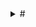 <script src="https://cdn.jsdelivr.net/npm/marked@12.0.2/marked.min.js"></script>
<script src="odjur/odjur.js"></script>

<details class="accordion">
<summary># </summary>

# Odjur

<details class="accordion">
<summary># Alzabo</summary>
  SKILL 10      
  STAMINA 21    
  Initiativ 4   
  Skydd 1   
  Skada som stort odjur     
  Mien/Humör    
  1 Hungrig     
  2 Förvirrad   
  3 Skyddande   
  4 Patient     
  5 Vaksam      
  6 Undvikande      
  Den röda pälsiga ghoul-björnen, som vid sin axel står hög som en häst, skulle vara en skrämmande varelse utan någon annan anledning än sitt omedelbara fysiska intryck. Alzabo kan producera - för den härmar inte riktigt, snarare påminner den om - det exakta ljudet av någon varelse den någonsin har ätit. Den gråter på natten och hämtar sitt byte från säkerhet, vanligtvis genom att imitera en nyligen uppäten familjemedlem och ropa till sina barn eller föräldrar. Även om det uppslukade är mänskligt, och de som lyssnar vet att det inte riktigt är dem, är ljudet av en dotter som du vet är död som knackar på din stugdörr och ber om att få komma in från kylan mer än de flesta kan uthärda.  
</details>

<details class="accordion">
<summary># Boggart</summary>
  SKILL 6       
  STAMINA 9         
  Initiativ 2   
  Skydd 0   
  Skada som vapen eller medelmåttigt odjur      
  Mien/Humör    
  1 krigförande     
  2 Envis   
  3 Petulant    
  4 Fräckt      
  5 Stygg   
  6 Självgod    
  Man skulle kunna bli förlåten för att tro att en boggart var en rank man med ett ytterst borstigt skägg, men nej, det var en gång i tiden som det sprang helt formad ur ett hål och har varit otacksam och illa förberedd på allt sedan dess. De reser sällan långt från sitt födelsehål även om det inte finns något tvång av nissen att göra det, det är mer en principiell punkt och brist på fantasi från deras sida. De kan, om de blir provocerade, vara våldsamma i försvaret av landet som de anser vara deras, men de är stolta, dumma och lättlurade.  
</details>

<details class="accordion">
<summary># Bonshad</summary>
  SKILL 12      
  STAMINA 20    
  Initiativ 3   
  Skydd 2   
  Skada som Gigantic Beast      
  Mien/Humör    
  1 Vredd   
  2 Virulent    
  3 Häftig      
  4 Illamående      
  5 Förvärv     
  6 Imperious   
  Bonshaden är källan till en rolig bit av trivia bland diabolister. Även om det är välkänt att bonshaderna känner till metoden att skapa Shazmazms elixir är det mindre känt (åtminstone bland otåliga lärlingar) att The 17th Incantation of Ignis Baxter: Bring Up What Bonshad Come innehåller ett stavfel i den 5:e refrängen. Du kan föreställa dig vilken pinsamhet detta skulle ha orsakat mästare Baxter om han inte tragiskt fångats upp i oblationskrigen strax efter att ha avslutat sitt framstående arbete. Oavsett vilket, när man kallar fram denna kroknäbbade bettentakelerade djävul utan de reformerade texterna kommer man att dras iväg till botten av Demonhavet för att arbeta sina nyfikna gruvor. Vilken lärka!  
</details>

<details class="accordion">
<summary># Cyklops</summary>
  SKILL 9  
  STAMINA 14  
  Initiativ 3  
  Skydd 2  
  Skada som stort odjur  
  Mien/Humör  
  1 Tårande  
  2 Deprimerad  
  3 Melankolisk  
  4 Dyster  
  5 Avgick  
  6 Mercurial  
  En gång i tiden bad en nation av människor en av eonerna att ge dem kraften till odödlighet och förutseende. The Aeons, som är ett godtyckligt gäng, tog ett öga från var och en som ett rättvist utbyte. Männen fann att deras förutseende verkligen var närvarande men att de bara sträckte sig till kunskap om deras eventuella dödsfall genom olycka eller våld. De kände sig positivt tafsade och gick med på att gå skilda vägar och att aldrig tala om det igen.  
  Förmåga  
  När en cyklop får initiativ kan den rita de kommande tre initiativen i ordning, vilket ger dem kunskap om vem som kommer härnäst. De vet när och hur de dör och detta kanske inte är det.  
</details>

<details class="accordion">
<summary># Dolm </summary>
  SKILL 7  
  STAMINA 21  
  Initiativ 2  
  Skydd 1  
  Skada som stort odjur  
  Mien/Humör  
  1 oberörd  
  2 Fristående  
  3 Lugnt  
  4 Trött  
  5 Nyfiken  
  6 Stört  
  Någonstans under jorden sitter de upphängda i sina håligheter och begrundar fridfullt ytvärldens rörelser. Ett vittne till deras ambling mellan sprickorna skulle se en stor, hängig-hyd humanoid med själfulla grå ögon vackla som om de bar en tung bassäng med vatten. Dolmen slutar aldrig att växa, så vitt någon kan säga, och de äldsta och klokaste i sitt slag kan torna upp sig över ett typiskt radhus samtidigt som de kan klämma sig under dörren.  
  Förmåga  
  En dolm kan komprimera sig själv för att passa i vilken spricka som helst genom vilken de kan passera sina ögon. Dessa, till skillnad från resten av dem, växer aldrig utöver storleken på ett typiskt mänskligt öga.  
</details>

<details class="accordion">
<summary># Donestre</summary>
  SKILL 9  
  STAMINA 14  
  Initiativ 3  
  Skydd 0  
  Skada som medelmåttigt odjur  
  Mien/Humör  
  1 Sällskaplig  
  2 Urbane  
  3 Upprymd  
  4 Passionerad  
  5 Skamligt  
  6 Sörjande  
  Det finns en viss ras av ensam natur vars mångfaldiga huvuden alla är lejon och flödande manar. De glittrar av numinöst ljus och talar alla tänkande varelsers språk. De bländar resenärer med kunskap om sitt förflutna och de platser de har varit och är på väg till. Deras kunskap verkar verkligen djup, bred och generöst given. Deras hunger efter sällskap är ärlig, deras entusiasm är oändlig, men de kan inte kontrollera sig själva. Allt eftersom samtalet flyter blir de mer och mer hetsiga tills deras passion tänds och de slukar sin följeslagare upp till halsen. De fortsätter att sorgligt tala med huvudet en tid innan de skamligt begraver det och går vidare.  
</details>

<details class="accordion">
<summary># Drock</summary>
  SKILL 6  
  STAMINA 13  
  Initiativ 2  
  Skydd 0  
  Skada som liten odjur  
  Mien/Humör  
  1 Glad  
  2 Kontemplativ  
  3 Hungrig  
  4 Trött  
  5 Olycklig  
  6 Förvirrad  
  Dvärgar är varelser av syfte; de bestämmer sig för en kurs och följer den tills de slutar eller går på grund. Ibland hindras en dvärg med tvång från att avsluta ett projekt, möjligen genom att falla ihjäl vid ett olämpligt ögonblick; det händer. Vanligtvis är detta ett sorgligt men oviktigt tillfälle, men ibland händer det medan de utövar den högsta konsten en dvärg kan ägna sig åt: att skapa en ny dvärg. Dessa varelser av råa ytor, obehandlad stuckatur, mässingsarmatur och fuktig våt lera söker mening, dvärghet, och att avslutas med en säker och försiktig hand.  
</details>

<details class="accordion">
<summary># Drake</summary>
  SKILL 16  
  STAMINA 32  
  Initiativ 8  
  Skydd 4  
  Skada som Gigantic Beast  
  Mien/Humör  
  1 Sova  
  2 “Playful”  
  3 Hungrig  
  4 Frågesport  
  5 Aggressiv  
  6 Paranoid  
  Drakar är varelser av hyperljus, avlastade av basmaterial, som kan sväva över himlens mörka hav mellan världar. Eftersom deras andar är odödliga och upplysta av de svarta solarna, kan de, och gör det ofta, ägna sig åt basaktiviteter som hänsynslös slakt, ackumulering av onödig rikedom och att röra sig i djupet av förbjuden kunskap. De gör detta för att de vet att ingenting av dessa onda sfärer kan skada dem eller deras objektiva andliga och fysiska perfektion.  
  Förmåga  
  En gång per runda kan de släcka ett 24 fots område i vackra Dragon-Fire. Alla i området drabbas automatiskt men kan testa sin lycka för att minska skadevolymen med 1.  
  Skaderulle | 1 | 2 | 3 | 4 | 5 | 6 | 7+ | 
 |---|---|---|---|---| ---| ---| --- |
 | 6 | 8 | 12 | 16 | 18 | 24 | 36 |
  Drakar är immuna mot höga temperaturer, inklusive Dragon-Fire.  
</details>

<details class="accordion">
<summary># Ekodat</summary>
  SKILL 8  
  STAMINA 43  
  Initiativ 3  
  Skydd 2  
  Skada som spjut  
  Mien/Humör  
  1 Vilande  
  2 Stationär  
  3 Instabil  
  4 Sonderande  
  5 Preliminärt  
  6 Försiktig  
  Ekodat är en serie kristallina utsprång som kommer från en grumlig kristallkärna. Dessa "tentakler" rör sig inte; istället växer de snabbt genom luften som rötter. Naturfilosofer har varit fram och tillbaka om kategoriseringen av Ekodat. Även om alla är överens om att det är en chimär av mineral och någon annan substans kan de inte bekräfta frågan om den andra. Den populära attityden är att det är en gudomlig emanation fångad och bruten i någon ovanligt tät kristallmatris, vilket gör att det som annars skulle vara ett änglabesök blir en mineralogisk fara.  
  Förmåga  
  Tentaklerna finns kvar efter en attack. När en individ framgångsrikt skadas av Ekodat attackeras de omedelbart igen av den plötsliga tillväxten av ytterligare sporrar som orsakas av infusion av vitala vätskor.  
</details>
<details class="accordion">
<summary># Fjädrad Folk</summary>
  SKILL 7  
  STAMINA 6  
  Initiativ 2  
  Skydd 0  
  Skador som båge  
  Mien/Humör  
  1 Fromma  
  2 Uppriktigt  
  3 Salig  
  4 Rapt  
  5 Abstraherat  
  6 Tvivlar  
  Djupt religiös men ofokuserad. Deras civilisation dyrkade tidens ägg, som satt i hjärtat av deras tempelstad på deras heliga berg, tills den dag då ägget sprack och guden som hoppade fram omedelbart krossades till en biljon glasskärvor som flög ut i kosmos. Sedan dess har de varit ivriga att ansluta sig till vilken religion som helst som grundats efter den tidpunkten, och trott att det är en skärva av den födda Guden.  
</details>
<details class="accordion">
<summary># Goblin</summary>
  SKILL 5  
  STAMINA 6  
  Initiativ 1  
  Skydd 1  
  Skador som vapen  
  Mien/Humör  
  1 Nyfiken  
  2 Avvisande  
  3 Upptagen  
  4 Skvallrig  
  5 Alltför vänlig  
  6 Paranoid  
  Goblins är civilisationens avantgarde. I samma ögonblick som en sfär guppar till ytan kommer trollerna att krypa ut ur skrymslen och vråren för att börja expandera sin labyrint. Om de lämnas åt sig själva kommer de så småningom att tämja och täcka varje yta i väggar och häckar och tunnlar och stål och allt annat som är på troll-mode, även om de oftast distraheras med en oavsiktligt väckt ondska, eller återkallas av trollkungen, eller avskurna från centrum av labyrinten och blir vilda för att leva i människan. Ett mycket fruktansvärt öde. Bättre att begrava deras labyrinter och gå.  
</details>
<details class="accordion">
<summary># Gremlin</summary>
  SKILL 3  
  STAMINA 4  
  Initiativ 3  
  Skydd 0  
  Skada som liten odjur  
  Mien/Humör  
  1 Inveigling  
  2 Rädsla  
  3 Rädsla  
  4 Aggressiv  
  5 Aggressiv  
  6 Fake Inveigling (aggressiv)  
  Onda små varelser klädda i potatissäckar stal de från en gammal mors skåp. När du ser fotspår i pajskalet är det dags att ringa Gremlin Catcher, för där det finns ett finns det hundra och under ditt hem kommer det att finnas en veritabel labyrint av warrens som sträcker sig till gudar vet var. Ingen bevisad koppling mellan gremlinernas vana att dyka upp till synes överallt och trollernas interdimensionella labyrint har gjorts men fingrarna är rejält spetsade.  
</details>
<details class="accordion">
<summary># Harpy</summary>
  SKILL 8  
  STAMINA 12  
  Initiativ 3  
  Skydd 0  
  Skada som medelmåttigt odjur  
  Mien/Humör  
  1 Häftig  
  2 Skadlig  
  3 Grymt  
  4 Hatiskt  
  5 elak  
  6 Barbarisk  
  Odödliga varelser av bitterhet och trots, de ser ut som gamar med mänskliga huvuden och ovanligt stora klor. Deras odödliga natur utesluter behovet av att äta, men de jagar skoningslöst, oftast genom att lyfta sitt stenbrott upp i himlen och släppa dem efter att ha tillbringat en tid verbalt plåga dem. En ännu större njutning är när deras offer överlever fallet, varpå de stiger ner och äter det blottade godiset och kacklar med munnen full. Sammantaget en förkastlig plåga på skapelsen.  
  Förmåga  
  Harpies är naturliga trollkarlar, som var och en känner till Read Intrails och alla andra trollformler du kan anse som lämpliga.  
</details>
<details class="accordion">
<summary># Khaibit</summary>
  SKILL 9  
  STAMINA 10  
  Skydd 1  
  Initiativ 3  
  Skador som vapen  
  Mien/Humör  
  1 strängt  
  2 Förvirrad  
  3 Extatisk  
  4 Uttråkad  
  5 Impassivt  
  6 Arresterande  
  The Shadow Exultants utgör huvuddelen av Autarkens lägre adel, de är tjänarinnorna och officerarna som fyller i närvaro vid högfödda sociala evenemang. Var och en har en kuslig likhet med en eller annan exultant, blod av själva blodet som de är. De lever i hopp om att deras klonförälder dör och överför sin exultancy till dem, men det är mycket mer troligt att de någon gång skördas för sina livsförlängande beståndsdelar. Sådan är noblesse oblige.  
</details>
<details class="accordion">
<summary># Riddare av vägen</summary>
  SKILL 7  
  STAMINA 7  
  Initiativ 2  
  Skydd 1  
  Skador som vapen  
  Mien/Humör  
  1 Nyfiken  
  2 Försiktig  
  3 Berusad  
  4 Bråkig  
  5 Rovdyr  
  6 Vänlig  
  I motsats till vad bönderna säger till dig är livet för en vagabond inte lätt. Först måste du hitta en väg, men inte en lugn väg, annars kommer du att vänta i flera veckor utan kund, och den bör inte heller vara för upptagen, annars har du inte förr försäkrat den första om bonce innan en annan kommer och avbryter ditt utbyte. Efter allt det går du tillbaka till ditt läger i skogen för att sova på den smutsiga marken och äta dina magra måltider. Jordbrukare borde ha mer respekt för en hård dags arbete.  
</details>
<details class="accordion">
<summary># Levande döda</summary>
  SKILL 6  
  STAMINA 12  
  Initiativ 1  
  Skydd 0  
  Skada som vapen eller medelmåttigt odjur  
  Mien/Humör  
  1 Omedveten  
  2 Funderar  
  3 Distraherad  
  4 Hungrig  
  5 Aggressiv  
  6 Nödställd  
  Definitionen av "död" varierar från plats till plats. I vissa sfärer kan du anses vara död när du är medvetslös eller fortfarande lever tills du begravs. Överväg nu ambulatorisk avliden och definitionen är ännu mer oklar och nära punkten irrelevans. Låt oss bara säga att de har en flytande vitalitet.  
  Förmåga  
  De tar dubbel skada från Silver.  
</details>
<details class="accordion">
<summary># Lizard-Man</summary>
  SKILL 8  
  STAMINA 8  
  Initiativ 2  
  Skydd 2  
  Skada som vapen eller medelmåttigt odjur  
  Mien/Humör  
  1 Svår  
  2 Fientlig  
  3 Misstänkt  
  4 Intolerant  
  5 Hotande  
  6 Nyfiken  
  Föreställ dig en tjock man men den här mannen är en krokodil. Ställ honom på bakbenen, dra huvudet till en civiliserad position, förkorta hans nos och ge honom några korta horn och ett stort vapen. Det här är en ödla-man, en övernaturligt militaristisk ras som spontant regementerar sig från det ögonblick de går ut ur ägget. Deras enda sociala struktur och intresse är armén, vilket gör dem fruktansvärt trista middagsgäster.  
</details>
<details class="accordion">
<summary># Avskyvärda Wurm som kommer att förtära solen </summary>
  SKILL 12  
  STAMINA 46  
  Initiativ 7  
  Skydd 3  
  Skada som Gigantic Beast  
  Mien/Humör  
  1 Plågad  
  2 Vridning  
  3 Avundsjuk  
  4 Flegmatisk  
  5 Otrevlig  
  6 illvillig  
  En gång i en avlägsen tid slog gudarna samman för att forma monadens droppande kött till alla jordens varelser. En gudomlig arkitekt, smyg, lat eller galen, kom konsekvent till brist på sin dagliga kvot av kött-given-form. Vid denna tidpunkt improviserade en exceptionell historieberättare vanligtvis en serie didaktiska vinjetter av gudar eller djur och frågade varför gudens verk saknades tills guden slutligen avslöjade att de sparade rester för att skapa den motbjudande Wurm. Tjuvguden straffades vanligtvis och deras galna oavslutade varelse begränsade sig till jordens ådror eftersom att förstöra någondera låg utanför räckvidden för deras syskons kombinerade gudomliga makt. En banal berättelse om ondskans varaktighet, men en populär och delvis sann berättelse. I verkligheten är den avskyvärda Wurm en elefants bredd, med stora betar och slipande fjäll. Dess ofärdiga, oändliga kropp slingrar sig tillbaka i djupet och den kan säkert jämna ut den solbelysta världen om den inte var begränsad till mörkret från vilken den stirrar. Om man lyssnar noga på trösklar av grottor kan de höra dess viskningar och löften. Skatter som kastas ner i gropar och lämnas i grottmynningar tystar det tillfälligt.  
  Förmåga  
  Om den dödas, kan stubben på varelsens hals stiga ner och användas som en ingång till den primära undervärlden. Wurm kommer att reformeras om 5 125 år.  
</details>
<details class="accordion">
<summary># Man-Beast</summary>
  SKILL 8  
  STAMINA 11  
  Initiativ 2  
  Skydd 1  
  Skada som lätt musköt eller medelmåttigt odjur  
  Mien/Humör  
  1 Uppmärksam  
  2 Observation  
  3 Vaksam  
  4 Ifrågasättande  
  5 Utmanande  
  6 Aggressiv  
  Autarkerna kunde inte lita på aristokratin för känsliga eller kontroversiella frågor; även för helt vardagliga förfrågningar var de dyrkande i ord och motsträviga i handling, och så mot början av sin regeringstid lät en autark sin vesir tillverka arméer av djuriska chimärer, fullständigt lojala mot Fenixtronen, och lydde order till punkt och pricka till döden. Människodjuren är långt ifrån sinneslösa, snarare ifrågasätter de aldrig sin lott i livet, eftersom de inte kan förstå en alternativ tillvaro. Faktum är att du kanske hittar människodjursvakter som fortfarande försvarar dörröppningar till vapen och skatter som Autarchs är kända för att ha gömt undan för tider av problem, vaksamma som en sömnlös, oförgänglig vakthund.  
</details>
<details class="accordion">
<summary># Manticore </summary>
  SKILL 12  
  STAMINA 18  
  Initiativ 5  
  Skydd 3  
  Skada som stort odjur  
  Mien/Humör  
  1 Lat  
  2 Uttråkad  
  3 Hungrig  
  4 Upptagen  
  5 Aggressiv  
  6 Uttråkad och aggressiv  
  Manticores påträffas sällan utanför sina hem, som de tenderar att bygga på bergssidor, långt utom räckhåll för vanligt folk. De tjänare som tar hand om dem är kidnappade resenärer som plockats från baksidan av vagnar eller släpas från sina sängar under natten. Om du har blivit anlitad av en beskyddare för att hämta en stulen son från en manticores herrgård, se till att ta några böcker. De är inbitna kulturfjädrar och älskar inget mer än att ha ny litteratur som hjälp att läsa för dem.  
  Förmåga  
  Om en manticore slår samma person två gånger i en runda har de träffats av varelsens svans. De måste testa sin lycka (eller skicklighet för fiender) eller bli förlamade i 2d6 minuter.  
</details>
<details class="accordion">
<summary># Minuter</summary>
  SKILL 9  
  STAMINA 3  
  Skydd 3  
  Initiativ 3  
  Skada som stort odjur  
  Mien/Humör  
  1 Vilande  
  2 Sonderande  
  3 Flygig  
  4 Rekyl  
  5 Aggressiv  
  6 Avsikt  
  En stjärnvarelse, ibland fångad på rastande i riggen av gyllene pråmar, formlös, frysande vid beröring och värderad för sin användbarhet som ett mordredskap. Genom att bara använda den minsta biten av fysiska kvarlevor kan en kunnig trollkarl få varelsen att jaga. Den kommer att flyga om natten tills den når det tilltänkta offret, varpå den kommer att omsluta dem, kväva och frysa deras mål på en gång och lämna ett relativt omärkt lik innan den långsamt återvänder hem för att njuta av sin nyfunna värme.  
  Förmåga  
  Alla som lyckas träffas av en notule måste testa sin lycka (eller skicklighet för fiender) eller börja drunkna. Notulen virar sig runt deras ansikte och börjar kväva dem.  
</details>
<details class="accordion">
<summary># Ogre</summary>
  SKILL 9  
  STAMINA 18  
  Initiativ 3  
  Skydd 1  
  Skada som vapen eller stort odjur  
  Mien/Humör  
  1 självbelåten  
  2 Generös  
  3 Suverän  
  4 Sällskaplig  
  5 Dubbel  
  6 Offensiv  
  Ogre är ett fenomen som är vanligt i universum. Ett barn kommer att födas med en blick i ansiktet och en knuten där deras hjärta ska vara. De kommer inte att leka med de andra barnen, de föredrar att stjäla deras leksaker och knäcka dem i avskildhet. När den åldras blir den värre, större, allvarlig och monstruös. Fynningen lämnar aldrig sitt ansikte och den tar ingen uppriktig glädje i något annat än förvärvet av rikedom och andras lidande. Vissa kulturer driver dem in i skogarna och bergen för att leva ut sina dagar något ofarligt medan de i andra belönas. Deras fullständiga brist på skam och vilja att göra vad som helst för att nå sina själviska mål gör dem väl lämpade för vissa samhällen; en trollguvernör, magnat eller baronet är en tyvärr vanlig företeelse.  
</details>
<details class="accordion">
<summary># Orc </summary>
  SKILL 7  
  STAMINA 8  
  Initiativ 2  
  Skydd 0  
  Skador som klubb  
  Mien/Humör  
  1 Flitig  
  2 Förvirrad  
  3 Hemlängtan  
  4 Arg  
  5 Frustrerad  
  6 Våldsam  
  De manifesterade människorna. Enligt universums ordning, som satt igång av den Orörliga Flyttaren, existerar de för den kortaste tiden i det odelbara ögonblicket i början och slutet av allt. Deras plikt är att städa längs demiurgen och alla deras leksaker innan nästa går runt, och som sådana är de människor med ord och former. Tyvärr för dem har denna cykel en spridning av egensinniga trollkarlar med en törst efter att lära sig de mest grundläggande grunderna i Formerna och Essenserna, precis tillräckligt för att nå ut och störa saker. En dag kommer detta att få ödesdigra konsekvenser, men för idag är det bara en mycket förvirrad outsäglig tillgång i kallelsecirkeln.  
</details>
<details class="accordion">
<summary># Uggla</summary>
  SKILL 4  
  STAMINA 4  
  Skydd 0  
  Initiativ 1  
  Skada som liten odjur  
  Mien/Humör  
  1 Nyfiken  
  2 Vaksam  
  3 Aggressiv  
  4 Hungrig  
  5 Bevakad  
  6 Defensiv  
  Trojkans hustak är krenelerade av ugglor. De tittar stumt på gatorna och väntar på att en sork, en råtta eller ett felande, fett finger ska komma till deras uppmärksamhet. De sveper efter den, följt av andra ugglor som blint reagerar på rörelsen. Tillsammans stiger de ner som en rabiat flock knivskarpa måsar som blint greppar. En perenn skadegörare som trojkans medborgare är sjukt stolta över att tolerera.  
</details>
<details class="accordion">
<summary># Pergamenthäxa</summary>
  SKILL 8  
  STAMINA 14  
  Initiativ 2  
  Skydd 1  
  Skador som vapen  
  Mien/Humör  
  1 Beundra  
  2 Förälskad  
  3 Besatt  
  4 Paranoid  
  5 Skulking  
  6 Våldsam  
  Pergamenthäxor är en ovanlig ras av levande döda både för att de vanligtvis har valt tillståndet av egen vilja och för att de bestämt förnekar det. De täcker sin ruttnande hud i ett lager av läder, veläng eller, om inget annat alternativ finns tillgängligt, papper. De målar sedan den, dekorerar den och toppar den med en peruk, och på så sätt fullbordar illusionen. De mest begåvade kan gå bland oss och vi skulle aldrig veta det. De enda tecken på en pergamenthäxa bland er skulle vara den tydliga doften av läderputs i huset bredvid och försvinnandet av några vackra stadsbor.  
  Förmåga  
  Pergamenthäxor har 5 trollformler rullade slumpmässigt eller valda i förväg. De tar dubbel skada från Silver. Om den får lämplig tid och förnödenheter kan häxan helt ändra sitt utseende. De kan också använda huden på en annan person för att imitera dem i en vecka efter vilken tid det börjar ruttna.  
</details>
<details class="accordion">
<summary># Fisk</summary>
  SKILL 3  
  STAMINA 6  
  Initiativ 2  
  Skydd 0  
  Skada som medelmåttigt odjur  
  Mien/Humör  
  1 Mewling  
  2 Barnslig  
  3 Playful  
  4 Busig  
  5 Hungrig  
  6 Svältande  
  Ben på en man, överkropp och svans på en fisk. De bryter sig in i spannmålsmagasin, misshandlar nattvakterna med sina späckiga svansar, fyller magen med foder och springer iväg in i natten för att smälta i en lokal sjö. De är hot!  
  Förmåga  
  Om de gör en partimedlem oförmögen kommer alla Fiskar som är kapabla att stiga ner på dem och äta upp alla deras proviant. Var och en kommer att konsumera en per tur.  
</details>
<details class="accordion">
<summary># Nattgris</summary>
  SKILL 7  
  STAMINA 14  
  Initiativ 2  
  Skydd 0  
  Skada som medelmåttigt odjur  
  Mien/Humör  
  1 Hemskt  
  2 Misstänkt  
  3 Overkligt  
  4 Nyfiken  
  5 Skamligt  
  6 Feg  
  Det finns de där häxorna som tar på sig huden av en gris och går utomlands bland sina sovande grannar. Genom kraften som genomsyras av det mest olycksbådande djuret gnuggar de sig mot husens yttre och snusar på deras häckar, och försäkrar därmed hushållets rikedom till dem. Allt eftersom natten går blir de allt fetare, endast begränsat av deras girighet. När de återvänder hem och tar bort sin griskappa ramlar all skatt som de har stulit ut. Av denna anledning är det klokt att kräva svar från alla grisar du ser ute på natten. Deras avsikter kommer aldrig att vara bra.  
</details>
<details class="accordion">
<summary># Salamander</summary>
  SKILL 8  
  STAMINA 16  
  Initiativ 3  
  Skydd 3  
  Skada som stort odjur  
  Mien/Humör  
  1 Kramper  
  2 Expandera  
  3 Indragning  
  4 Svallande  
  5 Roterande  
  6 Blommande  
  En stjärnvarelse som sjömän är vana vid att ta bort från sina gyllene skepp som jordnära havstulpaner. De attraheras av seglens hetta och stör deras korrekta funktion om de inte åtgärdas. När de tas bort är de låga och på huk, så mörka att de tvingar dina ögon att springa av dem, så varma att du kan känna det från andra sidan ett rum. De rör sig som tjära, långsamt sedan snabbt, kan expandera sig själva för att attackera, i ögonblicket ser de ut som en snabbt blommande ros. Även fatalistiska guldseglare är försiktiga när de petar i skuggor.  
</details>
<details class="accordion">
<summary># Separator</summary>
  SKILL 9  
  STAMINA 12  
  Initiativ 2  
  Skydd 0  
  Skada som Medium Beast  
  Mien/Humör  
  1 Otroligt  
  2 Hagridden  
  3 Indragen  
  4 Anspråkslös  
  5 Vrålande  
  6 Grymt  
  I ett oändligt universum finns det oändliga häxor, bland vilka finns ett rikt spektrum av hemska. Separatorer är några av de fulaste. De lever som vanliga människor på dagen men på natten matar de sin trolldom genom teratiska omvandlingar. Satt i deras hem drar deras kroppar undan vid bröstbenet, tungorna förlängs och hänger till marken och vingar spirar från ryggraden. De flyger osynligt på jakt efter sovande offer för att tvinga ner sina tungor i matstrupen för att frossa i inälvorna. Deras offer vaknar mystiskt sjuka medan häxan förblir frisk och ung.  
  Förmåga  
  Sovande offer förlorar 1d6 permanent STAMINA dagligen om de inte återställs på magiskt sätt. På dagen går de inte att skilja från en normal person. På natten är den flygande delen osynlig efter behag, endast synlig genom Andra synen eller magi. Att förstöra deras vilande hemkropp fångar dem i sin flygande aspekt.  
</details>
<details class="accordion">
<summary># Sympatiorm</summary>
  SKILL 5  
  STAMINA 6  
  Initiativ 2  
  Skydd 0  
  Skada som liten odjur  
  Mien/Humör  
  1 Blyg  
  2 Vänlig  
  3 Sympatisk  
  4 Rädsla  
  5 Sorgligt  
  6 Tröstlöst  
  Mörka, tjocka som en mans lår, och så länge som tre destriers, krossar de sitt byte som man förväntar sig att en sådan orm skulle göra, men deras jaktstil är egenartad: de brottas inte med sitt stenbrott utan erbjuder en mild omfamning och säger till dem att det är okej att släppa taget, de är här nu. Tillsammans sörjer bytesdjur och rovdjur verklighetens förkrossande hemska när man sväljer den andra hela.  
  Förmåga  
  Sovande eller intet ont anande mål måste testa sin lycka (eller skicklighet för fiender) eller förlamas av elände och tillåta ormen att tyst äta upp dem.  
</details>
<details class="accordion">
<summary># Tänkande motor</summary>
  SKILL 8  
  STAMINA 14  
  Initiativ 2  
  Skydd 1  
  Skador som vapen  
  Mien/Humör  
  1 Frånvarande  
  2 Distraherad  
  3 Entusiastisk  
  4 Maudlin  
  5 Sentimental  
  6 Uppslukad  
  Byggd på det första imperiets tid, på uppdrag av de andra herrarnas vilja att lotsa deras kosmiska civilisations gyllene skepp. Var och en är outgrundligt uråldriga men genom design eller fel kommer de inte ihåg mer än en livstids existens. Vi tänker på dem i deras vanliga form av bakelit- och kromandroider, men deras variation är ett resultat av de andra herrarnas chtoniska fantasi och oändlig i dess mångfald. De flesta har gått sönder under sin livstid och bytt ut sina delar, en del med nya mekaniska konstruktioner och andra med organiskt kött. Vissa har förlorat sin ursprungliga form helt och hållet och går på jorden som kött medan andra är stora och ihåliga och väntar på en operatör med död kunskap.  
</details>
<details class="accordion">
<summary># Tiger</summary> 
  SKILL 8  
  STAMINA 12  
  Initiativ 2  
  Skydd 0  
  Skada som stort odjur  
  Mien/Humör  
  1 Playful  
  2 Stalking  
  3 Hungrig  
  4 Trött  
  5 Strålande  
  6 Aggressiv  
  Det är allmänt känt att alla tigrar kommer från tigrarnas palats. Du kanske ser en i en djungel någonstans och tror att de är hemma, kanske föder de till och med upp kattungar och lever rika liv med tiger, men de är lika främmande för den skogen som du eller jag, och kattungarna stjäls alltid från mindre katter. De föddes till fritid, för att förfölja feta små kappor i palatsliknande trädgårdar och för att sola sig i kristallsolarier. Tycka synd om dessa arga djur för de är vilse och inte vana vid dina oförskämda sätt.  
</details>
<details class="accordion">
<summary># Tower Wizard</summary>
  SKILL 10  
  STAMINA 12  
  Initiativ 3  
  Skydd 0  
  Skador som vapen  
  Mien/Humör  
  1 Offensiv  
  2 Förvirrad  
  3 Vänlig  
  4 Misstänkt  
  5 Olämpligt  
  6 Transgressiv  
  Majoriteten av trolldomsentusiaster är antingen medlemmar av ett ämbete eller väl respekterade frilansföreläsare med en trevlig herrgård i en kuststad, uppskattade samhällsmedlemmar som köper sina matvaror på samma sätt som vi. Men när folk tänker "trollkarl" går de med största sannolikhet direkt till torntrollkarlarna, de där vilda gamla män som har gett upp all låtsasskap av hövlighet och flytt till vildmarken. Där bygger de sina eponyma torn för att arbeta med obehagliga projekt och terrorisera grannskapet. De ger magi ett dåligt namn.  
  Förmåga  
  Tower Wizard har tillgång till stöt eller Ember och 4 andra trollformler rullade slumpmässigt eller valda i förväg.  
</details>
<details class="accordion">
<summary># Troll</summary>
  SKILL 7  
  STAMINA 12  
  Initiativ 1  
  Skydd 2  
  Skador som vapen  
  Mien/Humör  
  1 oförskämd  
  2 Standoffish  
  3 Häftig  
  4 Respektlöst  
  5 Sarkastisk  
  6 Stygg  
  Troll är illasinnade varelser som ofta spioneras lutade sig mot en gädda på torget, gabbla med andra vakter medan de tar en paus då och då för att skrika på ett barn, eller snubblar på en gammal dam. Man skulle kunna tro att de skulle sluta anställa dem.  
  Förmåga  
  Troll återskapar 1 STAMINA varje gång de håller Initiativet. De kommer att återskapa från allt annat än halshuggning eller eld.  
</details>
<details class="accordion">
<summary># Ven</summary>
  SKILL 8  
  STAMINA 8  
  Initiativ 2  
  Skydd 2  
  Skada som supervapen  
  Mien/Humör  
  1 Frustrerad  
  2 Rädd  
  3 Nyfiken  
  4 Fascinerad  
  5 Quixotic  
  6 Deprimerad  
  De miljoner sfärerna har inte räknats, det är bara underförstått att det finns många - otaliga med alla användbara standarder. Så småningom, i en framtid längre bort än monadens födelse är härifrån, kommer den puckelryggade himlen att vikas in i sig själv och en kristallkula kommer att finnas kvar. På den sfären kommer den sista kulturen att finnas, venen, blekhyad, klädd i gummi och toppade kepsar, som spenderar den tid som är kvar innan monaden vilar i dunkla och meningslösa sysselsättningar. Deras konst kan göra allt annat än att förhindra slutet på alla saker. Vissa bland deras ras, som inte nöjer sig med att vänta, kastar sig själva och en liten del av sin konst tillbaka genom tiden för att leva i en mer livskraftig era. Där försöker de uppnå en imitation av sina gamla liv och ställer upp som halvgudar och tyranner som är besatta av att förhindra den framtid de flydde.  
</details>
<details class="accordion">
<summary># Zoanthrop</summary>
  SKILL 7  
  STAMINA 12  
  Initiativ 2  
  Skydd 0  
  Skada som medelmåttigt odjur  
  Mien/Humör  
  1 Playful  
  2 Stalking  
  3 Hungrig  
  4 Trött  
  5 Plågad av tankar  
  6 Aggressiv  
  Under den 35:e Autarchens regeringstid blev det på modet att ses som i kontakt med naturen. Man kunde ofta bevittna jublar som avstod från konstgjorda tyger, på ett påfallande sätt avstod från sina flygblad på kortare resor och gick barfota genom sina palats medan deras tjänare lade ner kronblad på deras väg. Denna trend eskalerade tills de mer desperata sociala klättrarna slutligen åtog sig att få sina prefrontala cortex delvis borttagna i jakten på den största djurets sanning. Även om resultaten var obestridliga, förhindrade det deltagande i även statens mest grundläggande funktioner. Autarchen applåderade deras engagemang men smakerna gick snart vidare.  
</details>